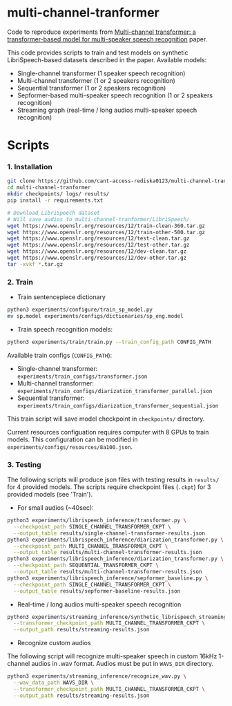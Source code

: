 # multi-channel-tranformer

Code to reproduce experiments from
[Multi-channel transformer: a transformer-based model for multi-speaker speech recognition](https://drive.google.com/file/d/1RSZ6GhaoWCAUtA2aRc74mAQk8zY_C5Rx/view?usp=sharing)
paper.

This code provides scripts to train and test models on synthetic LibriSpeech-based datasets described in the paper.
Available models:

* Single-channel transformer (1 speaker speech recognition)
* Multi-channel transformer (1 or 2 speakers recognition)
* Sequential transformer (1 or 2 speakers recognition)
* Sepformer-based multi-speaker speech recognition (1 or 2 speakers recognition)
* Streaming graph (real-time / long audios multi-speaker speech recognition)

# Scripts

### 1. Installation

```bash
git clone https://github.com/cant-access-rediska0123/multi-channel-tranformer.git
cd multi-channel-tranformer
mkdir checkpoints/ logs/ results/
pip install -r requirements.txt

# Download LibriSpeech dataset
# Will save audios to multi-channel-tranformer/LibriSpeech/
wget https://www.openslr.org/resources/12/train-clean-360.tar.gz
wget https://www.openslr.org/resources/12/train-other-500.tar.gz
wget https://www.openslr.org/resources/12/test-clean.tar.gz
wget https://www.openslr.org/resources/12/test-other.tar.gz
wget https://www.openslr.org/resources/12/dev-clean.tar.gz
wget https://www.openslr.org/resources/12/dev-other.tar.gz
tar -xvkf *.tar.gz
```

### 2. Train

* Train sentencepiece dictionary

```bash
python3 experiments/configure/train_sp_model.py
mv sp.model experiments/configs/dictionaries/sp_eng.model
```

* Train speech recognition models:

```bash
python3 experiments/train/train.py --train_config_path CONFIG_PATH
```

Available train configs (```CONFIG_PATH```):

* Single-channel transformer: ```experiments/train_configs/transformer.json```
* Multi-channel transformer: ```experiments/train_configs/diarization_transformer_parallel.json```
* Sequential transformer: ```experiments/train_configs/diarization_transformer_sequential.json```

This train script will save model checkpoint in  ```checkpoints/``` directory.

Current resources configuation requires computer with 8 GPUs to train models. This configuration can be modified
in ```experiments/configs/resources/8a100.json```.

### 3. Testing

The following scripts will produce json files with testing results in ```results/``` for 4 provided models. The scripts
require checkpoint files (```.ckpt```) for 3 provided models (see 'Train').

* For small audios (~40sec):

```bash
python3 experiments/librispeech_inference/transformer.py \
  --checkpoint_path SINGLE_CHANNEL_TRANSFORMER_CKPT \
  --output_table results/single-channel-transformer-results.json
python3 experiments/librispeech_inference/diarization_transformer.py \
  --checkpoint_path MULTI_CHANNEL_TRANSFORMER_CKPT \
  --output_table results/multi-channel-transformer-results.json
python3 experiments/librispeech_inference/diarization_transformer.py \
  --checkpoint_path SEQUENTIAL_TRANSFORMER_CKPT \
  --output_table results/multi-channel-transformer-results.json
python3 experiments/librispeech_inference/sepformer_baseline.py \
  --checkpoint_path SINGLE_CHANNEL_TRANSFORMER_CKPT \
  --output_table results/sepformer-baseline-results.json
```

* Real-time / long audios multi-speaker speech recognition

```bash
python3 experiments/streaming_inference/synthetic_librispeech_streaming_graph.py \
  --transformer_checkpoint_path MULTI_CHANNEL_TRANSFORMER_CKPT \
  --output_path results/streaming-results.json
```

* Recognize custom audios

The following script will recognize multi-speaker speech in custom 16kHz 1-channel audios in .wav format. Audios must be
put in ```WAVS_DIR``` directory.

```bash
python3 experiments/streaming_inference/recognize_wav.py \
  --wav_data_path WAVS_DIR \
  --transformer_checkpoint_path MULTI_CHANNEL_TRANSFORMER_CKPT \
  --output_path results/streaming-results.json
```




